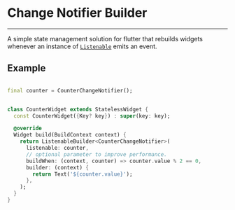 # Change Notifier Builder

---

A simple state management solution for flutter that rebuilds widgets whenever an instance
of [`Listenable`](https://api.flutter.dev/flutter/foundation/Listenable-class.html) emits an event.

## Example

```dart

final counter = CounterChangeNotifier();


class CounterWidget extends StatelessWidget {
  const CounterWidget({Key? key}) : super(key: key);

  @override
  Widget build(BuildContext context) {
    return ListenableBuilder<CounterChangeNotifier>(
      listenable: counter,
      // optional parameter to improve performance.
      buildWhen: (context, counter) => counter.value % 2 == 0,
      builder: (context) {
        return Text('${counter.value}');
      },
    );
  }
}
```